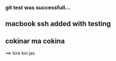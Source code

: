 ### git test was successfull...

## macbook ssh added with testing

## cokinar ma cokina

==> kire koi jas